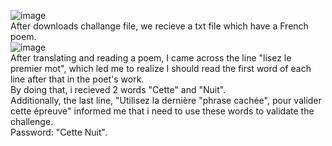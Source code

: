 ![image](https://github.com/user-attachments/assets/dd2e3bec-d45e-4d3d-9a01-01b81676c1e8)  
After downloads challange file, we recieve a txt file which have a French poem.  
![image](https://github.com/user-attachments/assets/c3cd0558-4f6c-42d8-a82d-0fe914a0bdcc)  
After translating and reading a poem, I came across the line "lisez le premier mot", which led me to realize I should read the first word of each line after that in the poet's work.   
By doing that, i recieved 2 words "Cette" and  "Nuit".   
Additionally, the last line, "Utilisez la dernière "phrase cachée", pour valider cette épreuve" informed me that i need to use these words to validate the challenge.  
Password: "Cette Nuit".


